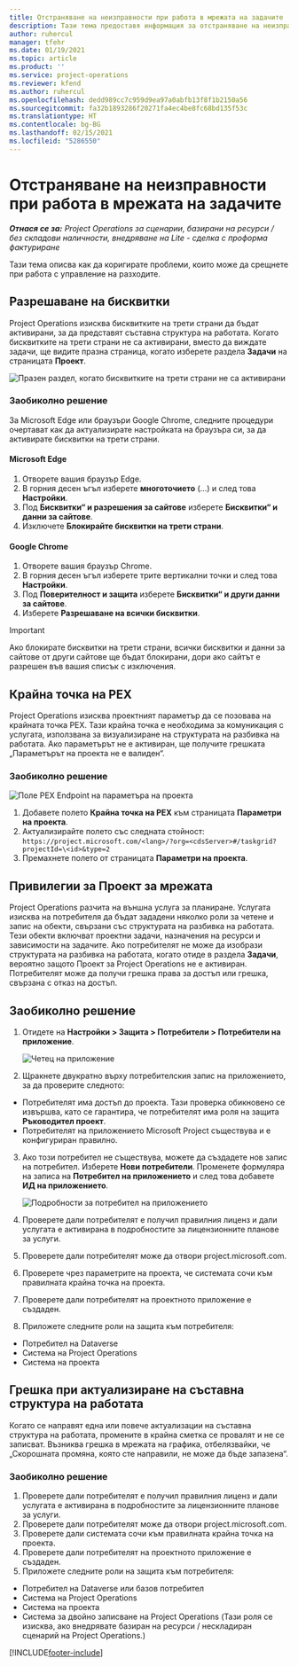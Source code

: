 ```yaml
---
title: Отстраняване на неизправности при работа в мрежата на задачите
description: Тази тема предоставя информация за отстраняване на неизправности, необходима при работа в мрежата на задачите.
author: ruhercul
manager: tfehr
ms.date: 01/19/2021
ms.topic: article
ms.product: ''
ms.service: project-operations
ms.reviewer: kfend
ms.author: ruhercul
ms.openlocfilehash: dedd989cc7c959d9ea97a0abfb13f8f1b2150a56
ms.sourcegitcommit: fa32b1893286f20271fa4ec4be8fc68bd135f53c
ms.translationtype: HT
ms.contentlocale: bg-BG
ms.lasthandoff: 02/15/2021
ms.locfileid: "5286550"
---
```

# <a name="troubleshoot-working-in-the-task-grid"></a>Отстраняване на неизправности при работа в мрежата на задачите 

_**Отнася се за:** Project Operations за сценарии, базирани на ресурси / без складови наличности, внедряване на Lite - сделка с проформа фактуриране_

Тази тема описва как да коригирате проблеми, които може да срещнете при работа с управление на разходите.

## <a name="enable-cookies"></a>Разрешаване на бисквитки

Project Operations изисква бисквитките на трети страни да бъдат активирани, за да представят съставна структура на работата. Когато бисквитките на трети страни не са активирани, вместо да виждате задачи, ще видите празна страница, когато изберете раздела **Задачи** на страницата **Проект**.

![Празен раздел, когато бисквитките на трети страни не са активирани](media/blankschedule.png)


### <a name="workaround"></a>Заобиколно решение
За Microsoft Edge или браузъри Google Chrome, следните процедури очертават как да актуализирате настройката на браузъра си, за да активирате бисквитки на трети страни.

#### <a name="microsoft-edge"></a>Microsoft Edge

1. Отворете вашия браузър Edge.
2. В горния десен ъгъл изберете **многоточието** (...) и след това **Настройки**.
3. Под **Бисквитки“ и разрешения за сайтове** изберете **Бисквитки“ и данни за сайтове**.
4. Изключете **Блокирайте бисквитки на трети страни**.

#### <a name="google-chrome"></a>Google Chrome

1. Отворете вашия браузър Chrome.
2. В горния десен ъгъл изберете трите вертикални точки и след това **Настройки**.
3. Под **Поверителност и защита** изберете **Бисквитки“ и други данни за сайтове**.
4. Изберете **Разрешаване на всички бисквитки**.

> [!IMPORTANT]
> Ако блокирате бисквитки на трети страни, всички бисквитки и данни за сайтове от други сайтове ще бъдат блокирани, дори ако сайтът е разрешен във вашия списък с изключения.

## <a name="pex-endpoint"></a>Крайна точка на PEX

Project Operations изисква проектният параметър да се позовава на крайната точка PEX. Тази крайна точка е необходима за комуникация с услугата, използвана за визуализиране на структурата на разбивка на работата. Ако параметърът не е активиран, ще получите грешката „Параметърът на проекта не е валиден“. 

### <a name="workaround"></a>Заобиколно решение
 ![Поле PEX Endpoint на параметъра на проекта](media/projectparameter.png)

1. Добавете полето **Крайна точка на PEX** към страницата **Параметри на проекта**.
2. Актуализирайте полето със следната стойност: `https://project.microsoft.com/<lang>/?org=<cdsServer>#/taskgrid?projectId=\<id>&type=2`
3. Премахнете полето от страницата **Параметри на проекта**.

## <a name="privileges-for-project-for-the-web"></a>Привилегии за Проект за мрежата

Project Operations разчита на външна услуга за планиране. Услугата изисква на потребителя да бъдат зададени няколко роли за четене и запис на обекти, свързани със структурата на разбивка на работата. Тези обекти включват проектни задачи, назначения на ресурси и зависимости на задачите. Ако потребителят не може да изобрази структурата на разбивка на работата, когато отиде в раздела **Задачи**, вероятно защото Проект за Project Operations не е активиран. Потребителят може да получи грешка права за достъп или грешка, свързана с отказ на достъп.


## <a name="workaround"></a>Заобиколно решение

1. Отидете на **Настройки > Защита > Потребители > Потребители на приложение**.  

   ![Четец на приложение](media/applicationuser.jpg)
   
2. Щракнете двукратно върху потребителския запис на приложението, за да проверите следното:

 - Потребителят има достъп до проекта. Тази проверка обикновено се извършва, като се гарантира, че потребителят има роля на защита **Ръководител проект**.
 - Потребителят на приложението Microsoft Project съществува и е конфигуриран правилно.
 
3. Ако този потребител не съществува, можете да създадете нов запис на потребител. Изберете **Нови потребители**. Променете формуляра на записа на **Потребител на приложението** и след това добавете **ИД на приложението**.

   ![Подробности за потребител на приложението](media/applicationuserdetails.jpg)

4. Проверете дали потребителят е получил правилния лиценз и дали услугата е активирана в подробностите за лицензионните планове за услуги.
5. Проверете дали потребителят може да отвори project.microsoft.com.
6. Проверете чрез параметрите на проекта, че системата сочи към правилната крайна точка на проекта.
7. Проверете дали потребителят на проектното приложение е създаден.
8. Приложете следните роли на защита към потребителя:

  - Потребител на Dataverse
  - Система на Project Operations
  - Система на проекта

## <a name="error-when-updating-the-work-breakdown-structure"></a>Грешка при актуализиране на съставна структура на работата

Когато се направят една или повече актуализации на съставна структура на работата, промените в крайна сметка се провалят и не се записват. Възниква грешка в мрежата на графика, отбелязвайки, че „Скорошната промяна, която сте направили, не може да бъде запазена“.

### <a name="workaround"></a>Заобиколно решение

1. Проверете дали потребителят е получил правилния лиценз и дали услугата е активирана в подробностите за лицензионните планове за услуги.
2. Проверете дали потребителят може да отвори project.microsoft.com.
3. Проверете дали системата сочи към правилната крайна точка на проекта.
4. Проверете дали потребителят на проектното приложение е създаден.
5. Приложете следните роли на защита към потребителя:
  
  - Потребител на Dataverse или базов потребител
  - Система на Project Operations
  - Система на проекта
  - Система за двойно записване на Project Operations (Тази роля се изисква, ако внедрявате базиран на ресурси / нескладиран сценарий на Project Operations.)


[!INCLUDE[footer-include](../includes/footer-banner.md)]